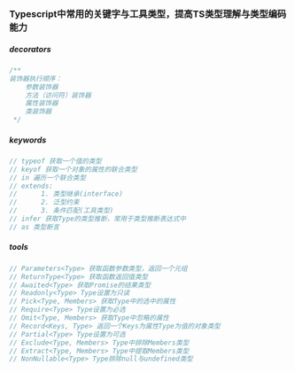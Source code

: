 ### Typescript中常用的关键字与工具类型，提高TS类型理解与类型编码能力
##### decorators
```javascript
/**
装饰器执行顺序：
    参数装饰器
    方法（访问符）装饰器
    属性装饰器
    类装饰器
 */
```

##### keywords
```javascript
// typeof 获取一个值的类型
// keyof 获取一个对象的属性的联合类型
// in 遍历一个联合类型
// extends:
//      1. 类型继承(interface)
//      2. 泛型约束
//      3. 条件匹配(工具类型)
// infer 获取Type的类型推断，常用于类型推断表达式中
// as 类型断言
```
##### tools
```javascript
// Parameters<Type> 获取函数参数类型，返回一个元组
// ReturnType<Type> 获取函数返回值类型
// Awaited<Type> 获取Promise的结果类型
// Readonly<Type> Type设置为只读
// Pick<Type, Members> 获取Type中的选中的属性
// Require<Type> Type设置为必选
// Omit<Type, Members> 获取Type中忽略的属性
// Record<Keys, Type> 返回一个Keys为属性Type为值的对象类型
// Partial<Type> Type设置为可选
// Exclude<Type, Members> Type中排除Members类型
// Extract<Type, Members> Type中提取Members类型
// NonNullable<Type> Type排除null与undefined类型
```

